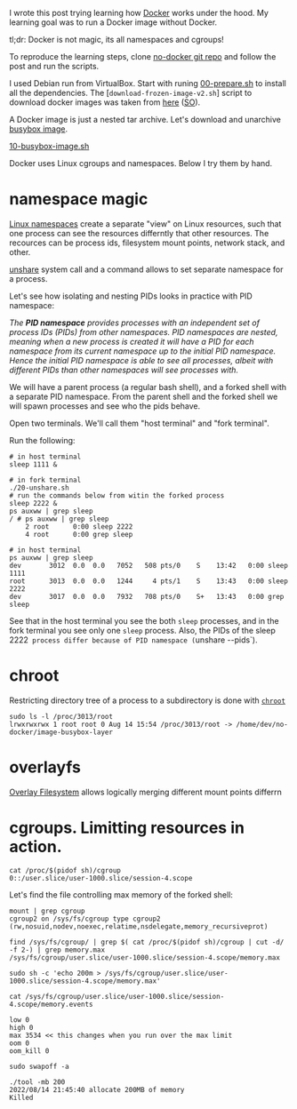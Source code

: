 I wrote this post trying learning how [Docker][ref_docker] works under the hood. My learning goal was to run a Docker image without Docker.

[ref_docker]:https://en.wikipedia.org/wiki/Docker_(software)

tl;dr: Docker is not magic, its all namespaces and cgroups!

To reproduce the learning steps, clone [no-docker git repo][ref_no_docker] and follow the post and run the scripts.

[ref_no_docker]:https://github.com/jakub-m/no-docker
I used Debian run from VirtualBox. Start with runing [00-prepare.sh][ref_00_prepare_sh] to install all the dependencies.  The [`download-frozen-image-v2.sh`] script to download docker images was taken from [here][ref_script_pull] ([SO][ref_so_pull]).

[ref_00_prepare_sh]:./00-prepare.sh

[ref_so_pull]:https://stackoverflow.com/a/47624649
[ref_script_pull]:https://raw.githubusercontent.com/moby/moby/master/contrib/download-frozen-image-v2.sh

A Docker image is just a nested tar archive. Let's download and unarchive [busybox image][ref_busybox].

[ref_busybox]:https://hub.docker.com/_/busybox

[10-busybox-image.sh][ref_10_busybox_image_sh]

[ref_10_busybox_image_sh]:./10-busybox-image.sh

 Docker uses Linux cgroups and namespaces. Below I try them by hand.

# namespace magic

 [Linux namespaces][ref_namespaces] create a separate "view" on Linux resources, such that one process can see the resources differntly that other resources. The recources can be process ids, filesystem mount points, network stack, and other.

[ref_namespaces]:https://en.wikipedia.org/wiki/Linux_namespaces

[unshare][ref_unshare] system call and a command allows to set separate namespace for a process.

[ref_unshare]:https://man7.org/linux/man-pages/man1/unshare.1.html

Let's see how isolating and nesting PIDs looks in practice with PID namespace:

_The **PID namespace** provides processes with an independent set of process IDs (PIDs) from other namespaces. PID namespaces are nested, meaning when a new process is created it will have a PID for each namespace from its current namespace up to the initial PID namespace. Hence the initial PID namespace is able to see all processes, albeit with different PIDs than other namespaces will see processes with._

[ref_pid_namespace]:https://en.wikipedia.org/wiki/Linux_namespaces#Process_ID_(pid)

We will have a parent process (a regular bash shell), and a forked shell with a separate PID namespace. From the parent shell and the forked shell we will spawn processes and see who the pids behave.

Open two terminals. We'll call them "host terminal" and "fork terminal".

Run the following:

```
# in host terminal
sleep 1111 &
```

```
# in fork terminal
./20-unshare.sh
# run the commands below from witin the forked process
sleep 2222 &
ps auxww | grep sleep
/ # ps auxww | grep sleep
    2 root      0:00 sleep 2222
    4 root      0:00 grep sleep
```

```
# in host terminal
ps auxww | grep sleep
dev       3012  0.0  0.0   7052   508 pts/0    S    13:42   0:00 sleep 1111
root      3013  0.0  0.0   1244     4 pts/1    S    13:43   0:00 sleep 2222
dev       3017  0.0  0.0   7932   708 pts/0    S+   13:43   0:00 grep sleep
```

See that in the host terminal you see the both `sleep` processes, and in the fork terminal you see only one `sleep` process. Also, the PIDs of the sleep 2222` process differ because of PID namespace (`unshare --pids`).


# chroot

Restricting directory tree of a process to a subdirectory is done with [`chroot`][ref_chroot]

```
sudo ls -l /proc/3013/root
lrwxrwxrwx 1 root root 0 Aug 14 15:54 /proc/3013/root -> /home/dev/no-docker/image-busybox-layer
```

[ref_chroot]:https://man7.org/linux/man-pages/man1/chroot.1.html

# overlayfs 

[Overlay Filesystem][ref_overlay_fs] allows logically merging different mount points differrn 

[ref_overlay_fs]:https://www.kernel.org/doc/html/latest/filesystems/overlayfs.html

[ref_workdir]:https://unix.stackexchange.com/questions/324515/linux-filesystem-overlay-what-is-workdir-used-for-overlayfs


# cgroups. Limitting resources in action.


```
cat /proc/$(pidof sh)/cgroup
0::/user.slice/user-1000.slice/session-4.scope
```


[ref_cgroup]:https://docs.kernel.org/admin-guide/cgroup-v2.html



Let's find the file controlling max memory of the forked shell:

```
mount | grep cgroup
cgroup2 on /sys/fs/cgroup type cgroup2 (rw,nosuid,nodev,noexec,relatime,nsdelegate,memory_recursiveprot)
```

```
find /sys/fs/cgroup/ | grep $( cat /proc/$(pidof sh)/cgroup | cut -d/ -f 2-) | grep memory.max
/sys/fs/cgroup/user.slice/user-1000.slice/session-4.scope/memory.max
```


```
sudo sh -c 'echo 200m > /sys/fs/cgroup/user.slice/user-1000.slice/session-4.scope/memory.max'
```



```
cat /sys/fs/cgroup/user.slice/user-1000.slice/session-4.scope/memory.events

low 0
high 0
max 3534 << this changes when you run over the max limit
oom 0
oom_kill 0
 ```

```
sudo swapoff -a
```

```
./tool -mb 200
2022/08/14 21:45:40 allocate 200MB of memory
Killed
```

[ref_linux_namespaces]:https://man7.org/linux/man-pages/man7/namespaces.7.html


